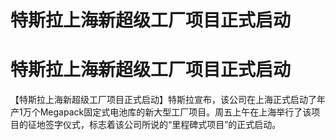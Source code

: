 # 特斯拉上海新超级工厂项目正式启动

# 特斯拉上海新超级工厂项目正式启动

【特斯拉上海新超级工厂项目正式启动】特斯拉宣布，该公司在上海正式启动了年产1万个Megapack固定式电池库的新大型工厂项目。周五上午在上海举行了该项目的征地签字仪式，标志着该公司所说的“里程碑式项目”的正式启动。

